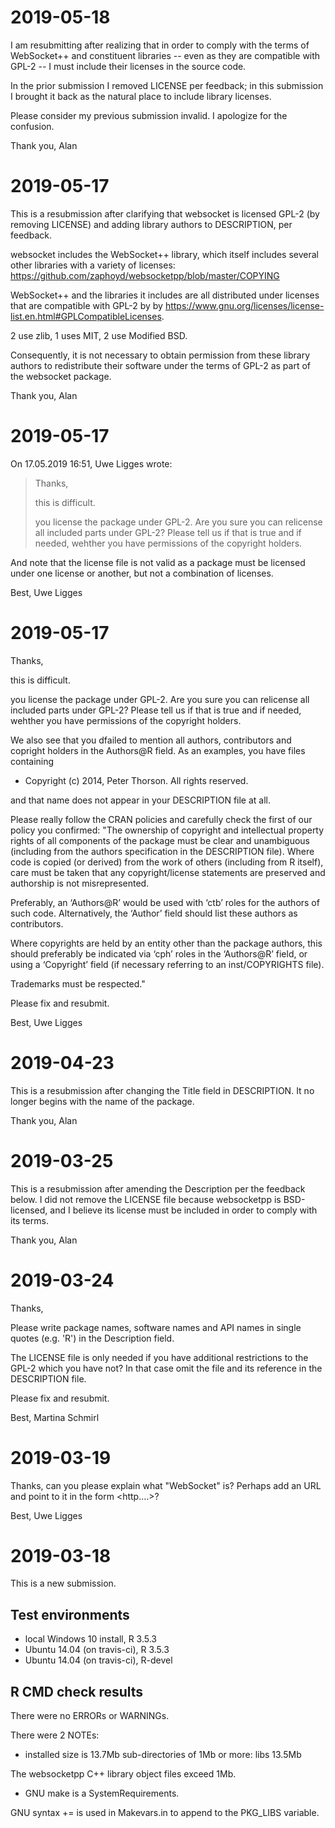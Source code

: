 # 2019-05-18

I am resubmitting after realizing that in order to comply with the terms of
WebSocket++ and constituent libraries -- even as they are compatible with
GPL-2 -- I must include their licenses in the source code.

In the prior submission I removed LICENSE per feedback; in this submission
I brought it back as the natural place to include library licenses.

Please consider my previous submission invalid. I apologize
for the confusion.

Thank you,
Alan

# 2019-05-17

This is a resubmission after clarifying that websocket is licensed GPL-2 (by
removing LICENSE) and adding library authors to DESCRIPTION, per feedback.

websocket includes the WebSocket++ library, which itself includes several other
libraries with a variety of licenses: https://github.com/zaphoyd/websocketpp/blob/master/COPYING

WebSocket++ and the libraries it includes are all distributed under licenses
that are compatible with GPL-2 by by
https://www.gnu.org/licenses/license-list.en.html#GPLCompatibleLicenses.

2 use zlib, 1 uses MIT, 2 use Modified BSD.

Consequently, it is not necessary to obtain permission from these library
authors to redistribute their software under the terms of GPL-2 as part of the
websocket package.

Thank you,
Alan

# 2019-05-17

On 17.05.2019 16:51, Uwe Ligges wrote:
> Thanks,
>
> this is difficult.
>
> you license the package under GPL-2. Are you sure you can relicense all
> included parts under GPL-2? Please tell us if that is true and if
> needed, wehther you have permissions of the copyright holders.

And note that the license file is not valid as a package must be
licensed under one license or another, but not a combination of licenses.

Best,
Uwe Ligges

# 2019-05-17

Thanks,

this is difficult.

you license the package under GPL-2. Are you sure you can relicense all
included parts under GPL-2? Please tell us if that is true and if
needed, wehther you have permissions of the copyright holders.

We also see that you dfailed to mention all authors, contributors and
copright holders in the Authors@R field. As an examples, you have files
containing

  * Copyright (c) 2014, Peter Thorson. All rights reserved.

and that name does not appear in your DESCRIPTION file at all.

Please really follow the CRAN policies and carefully check the first of
our policy you confirmed:
"The ownership of copyright and intellectual property rights of all
components of the package must be clear and unambiguous (including from
the authors specification in the DESCRIPTION file). Where code is copied
(or derived) from the work of others (including from R itself), care
must be taken that any copyright/license statements are preserved and
authorship is not misrepresented.

Preferably, an ‘Authors@R’ would be used with ‘ctb’ roles for the
authors of such code. Alternatively, the ‘Author’ field should list
these authors as contributors.

Where copyrights are held by an entity other than the package authors,
this should preferably be indicated via ‘cph’ roles in the ‘Authors@R’
field, or using a ‘Copyright’ field (if necessary referring to an
inst/COPYRIGHTS file).

Trademarks must be respected."

Please fix and resubmit.

Best,
Uwe Ligges

# 2019-04-23

This is a resubmission after changing the Title field in DESCRIPTION. It no longer begins with the name of the package.

Thank you,
Alan

# 2019-03-25

This is a resubmission after amending the Description per the feedback below. I
did not remove the LICENSE file because websocketpp is BSD-licensed, and I
believe its license must be included in order to comply with its terms.

Thank you,
Alan

# 2019-03-24

Thanks,

Please write package names, software names and API names in single
quotes (e.g. 'R') in the Description field.

The LICENSE file is only needed if you have additional restrictions to
the GPL-2 which you have not? In that case omit the file and its
reference in the DESCRIPTION file.

Please fix and resubmit.

Best,
Martina Schmirl

# 2019-03-19

Thanks, can you please explain what "WebSocket" is? Perhaps add an URL
and point to it in the form <http....>?

Best,
Uwe Ligges

# 2019-03-18

This is a new submission.

## Test environments

* local Windows 10 install, R 3.5.3
* Ubuntu 14.04 (on travis-ci), R 3.5.3
* Ubuntu 14.04 (on travis-ci), R-devel

## R CMD check results

There were no ERRORs or WARNINGs.

There were 2 NOTEs:

* installed size is 13.7Mb
  sub-directories of 1Mb or more:
  libs  13.5Mb

The websocketpp C++ library object files exceed 1Mb.

* GNU make is a SystemRequirements.

GNU syntax += is used in Makevars.in to append to the PKG_LIBS variable.
